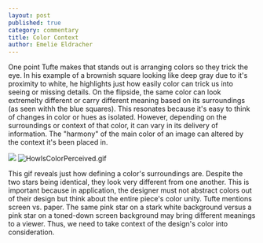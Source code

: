 ```yaml
---
layout: post
published: true
category: commentary
title: Color Context
author: Emelie Eldracher
---
```

One point Tufte makes that stands out is arranging colors so they trick the eye. In his example of a brownish square looking like deep gray due to it's proximity to white, he highlights just how easily color can trick us into seeing or missing details. On the flipside, the same color can look extremelty different or carry different meaning based on its surroundings (as seen withh the blue squares). This resonates because it's easy to think of changes in color or hues as isolated. However, depending on the surroundings or context of that color, it can vary in its delivery of information. The "harmony" of the main color of an image can altered by the context it's been placed in. 

![]({{site.baseurl}}/https://www.preventivmeasures.com/explore/optical-illusions/color/how-is-color-perceived-answer/)
![HowIsColorPerceived.gif]({{site.baseurl}}/assets/HowIsColorPerceived.gif)

This gif reveals just how defining a color's surroundings are. Despite the two stars being identical, they look very different from one another. This is important because in application, the designer must not abstract colors out of their design but think about the entire piece's color unity. Tufte mentions screen vs. paper. The same pink star on a stark white background versus a pink star on a toned-down screen background may bring different meanings to a viewer. Thus, we need to take context of the design's color into consideration.
